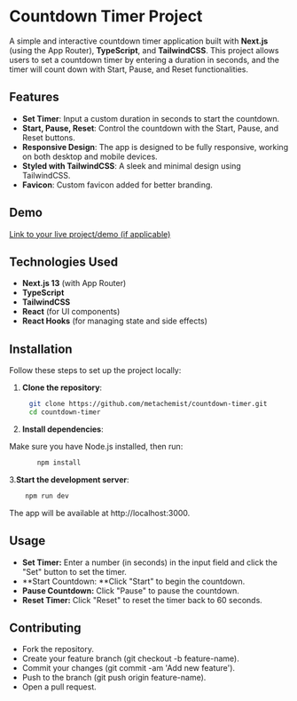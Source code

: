 # Countdown Timer Project

A simple and interactive countdown timer application built with **Next.js** (using the App Router), **TypeScript**, and **TailwindCSS**. This project allows users to set a countdown timer by entering a duration in seconds, and the timer will count down with Start, Pause, and Reset functionalities.

## Features

- **Set Timer**: Input a custom duration in seconds to start the countdown.
- **Start, Pause, Reset**: Control the countdown with the Start, Pause, and Reset buttons.
- **Responsive Design**: The app is designed to be fully responsive, working on both desktop and mobile devices.
- **Styled with TailwindCSS**: A sleek and minimal design using TailwindCSS.
- **Favicon**: Custom favicon added for better branding.

## Demo

[Link to your live project/demo (if applicable)](https://your-deployed-app.com)

## Technologies Used

- **Next.js 13** (with App Router)
- **TypeScript**
- **TailwindCSS**
- **React** (for UI components)
- **React Hooks** (for managing state and side effects)

## Installation

Follow these steps to set up the project locally:

1. **Clone the repository**:

 ```bash
      git clone https://github.com/metachemist/countdown-timer.git
      cd countdown-timer
 ```
2. **Install dependencies**:

Make sure you have Node.js installed, then run:

```bash
       npm install
```
3.**Start the development server**:
   
 ```bash
     npm run dev
  ```
The app will be available at http://localhost:3000. 

## Usage

- **Set Timer:** Enter a number (in seconds) in the input field and click the "Set" button to set the timer.
- **Start Countdown: **Click "Start" to begin the countdown.
- **Pause Countdown:** Click "Pause" to pause the countdown.
- **Reset Timer:** Click "Reset" to reset the timer back to 60 seconds.

## Contributing
- Fork the repository.
- Create your feature branch (git checkout -b feature-name).
- Commit your changes (git commit -am 'Add new feature').
- Push to the branch (git push origin feature-name).
- Open a pull request.
